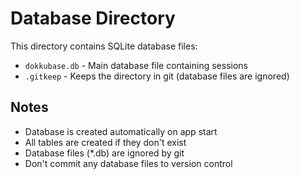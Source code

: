 # Database Directory

This directory contains SQLite database files:

- `dokkubase.db` - Main database file containing sessions
- `.gitkeep` - Keeps the directory in git (database files are ignored)

## Notes

- Database is created automatically on app start
- All tables are created if they don't exist
- Database files (*.db) are ignored by git
- Don't commit any database files to version control 
